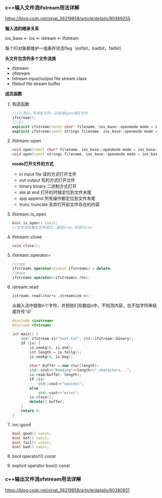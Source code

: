 ### c++输入文件流ifstream用法详解

https://blog.csdn.net/sinat_36219858/article/details/80369255

**输入流的继承关系**

ios_base <-  ios   <-   istream   <-     ifstream

每个IO对象都维护一组条件状态flag（eofbit，badbit，failbit）

**头文件<fstream>包含的多个文件流类**

- ifstream
- ofstream
- fstream     input/output file stream class
- filebuf   file stream buffer



**成员函数**

1. 构造函数

   ```c++
   //(1)默认,不绑定文件，后续用open绑定文件
   ifstream();
   //(2)
   explicit ifstream(const char* filename, ios_base::openmode mode = ios_base::in);
   explicit ifstream(const string& filename, ios_base::openmode mode = ios_base::in);
   ```

2. ifstream::open

   ```c++
   void open(const char* filename, ios_base::openmode mode = ios_base::in);
   void open(const string& filename, ios_base::openmode mode = ios_base::in);
   ```

   **mode打开文件的方式**

   - in			input file		读的方式打开文件
   - out         output             写的方式打开文件
   - binary     binary             二进制方式打开
   - ate           at end             打开的时候定位到文件末尾
   - app          append           所有操作都定位到文件末尾
   - trunc        truncate         丢弃打开前文件存在的内容

3. ifstream::is_open

   ```c++
   bool is_open() const;
   //文件流对象与文件绑定，返回true,否则false
   ```

4. ifstream::close

   ```c++
   void close();
   ```

5. ifstream::operator=

   ```c++
   //copy
   ifstream& operator=(const ifstream&) = delete;
   //move
   ifstream& operator=(ifstream&& rhs);
   ```

6. istream::read

   ```c++
   istream& read(char*s ,streamsize n);
   ```

   从输入流中提取n个字符，并把他们存数组s中，不检测内容，也不加字符串结尾符号'\0'

   ```c++
   #include <isotream>
   #include <fstream>
   
   int main() {
       std::ifstream is("text.txt", std::ifstream::binary);
       if (is) {
           is.seekg(0, is.end);
           int length = is.tellg();
           is.seekg(0, is.beg);
          	
           char* buffer = new char[length];
           std::cout<<"Reading"<<length<<" characters...";
           is.read(buffer, length);
           if (is)
               std::cout<<"success";
           else
               std::cout<<"error";
           is.close();
           delete[] buffer;
       }
       return 0;
   }
   ```

7. ios::good

   ```c++
   bool good() const;
   bool eof() const;
   bool fail() const;
   bool bad() const;
   ```

8. bool operator!() const

9. explicit operator bool() const



### c++输出文件流ofstream用法详解

https://blog.csdn.net/sinat_36219858/article/details/80380851